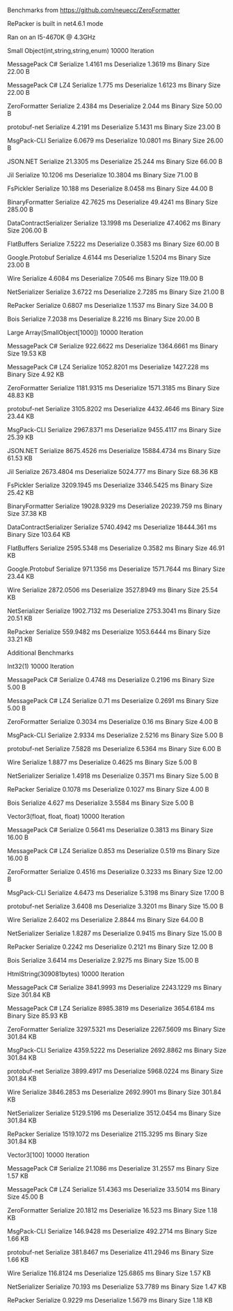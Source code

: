 Benchmarks from https://github.com/neuecc/ZeroFormatter

RePacker is built in net4.6.1 mode

Ran on an I5-4670K @ 4.3GHz

Small Object(int,string,string,enum) 10000 Iteration

MessagePack C#
      Serialize   1.4161 ms
    Deserialize   1.3619 ms
    Binary Size   22.00 B

MessagePack C# LZ4
      Serialize   1.775 ms
    Deserialize   1.6123 ms
    Binary Size   22.00 B

ZeroFormatter
      Serialize   2.4384 ms
    Deserialize   2.044 ms
    Binary Size   50.00 B

protobuf-net
      Serialize   4.2191 ms
    Deserialize   5.1431 ms
    Binary Size   23.00 B

MsgPack-CLI
      Serialize   6.0679 ms
    Deserialize   10.0801 ms
    Binary Size   26.00 B

JSON.NET
      Serialize   21.3305 ms
    Deserialize   25.244 ms
    Binary Size   66.00 B

Jil
      Serialize   10.1206 ms
    Deserialize   10.3804 ms
    Binary Size   71.00 B

FsPickler
      Serialize   10.188 ms
    Deserialize   8.0458 ms
    Binary Size   44.00 B

BinaryFormatter
      Serialize   42.7625 ms
    Deserialize   49.4241 ms
    Binary Size   285.00 B

DataContractSerializer
      Serialize   13.1998 ms
    Deserialize   47.4062 ms
    Binary Size   206.00 B

FlatBuffers
      Serialize   7.5222 ms
    Deserialize   0.3583 ms
    Binary Size   60.00 B

Google.Protobuf
      Serialize   4.6144 ms
    Deserialize   1.5204 ms
    Binary Size   23.00 B

Wire
      Serialize   4.6084 ms
    Deserialize   7.0546 ms
    Binary Size   119.00 B

NetSerializer
      Serialize   3.6722 ms
    Deserialize   2.7285 ms
    Binary Size   21.00 B

RePacker
      Serialize   0.6807 ms
    Deserialize   1.1537 ms
    Binary Size   34.00 B

Bois
      Serialize   7.2038 ms
    Deserialize   8.2216 ms
    Binary Size   20.00 B

Large Array(SmallObject[1000]) 10000 Iteration

MessagePack C#
      Serialize   922.6622 ms
    Deserialize   1364.6661 ms
    Binary Size   19.53 KB

MessagePack C# LZ4
      Serialize   1052.8201 ms
    Deserialize   1427.228 ms
    Binary Size   4.92 KB

ZeroFormatter
      Serialize   1181.9315 ms
    Deserialize   1571.3185 ms
    Binary Size   48.83 KB

protobuf-net
      Serialize   3105.8202 ms
    Deserialize   4432.4646 ms
    Binary Size   23.44 KB

MsgPack-CLI
      Serialize   2967.8371 ms
    Deserialize   9455.4117 ms
    Binary Size   25.39 KB

JSON.NET
      Serialize   8675.4526 ms
    Deserialize   15884.4734 ms
    Binary Size   61.53 KB

Jil
      Serialize   2673.4804 ms
    Deserialize   5024.777 ms
    Binary Size   68.36 KB

FsPickler
      Serialize   3209.1945 ms
    Deserialize   3346.5425 ms
    Binary Size   25.42 KB

BinaryFormatter
      Serialize   19028.9329 ms
    Deserialize   20239.759 ms
    Binary Size   37.38 KB

DataContractSerializer
      Serialize   5740.4942 ms
    Deserialize   18444.361 ms
    Binary Size   103.64 KB

FlatBuffers
      Serialize   2595.5348 ms
    Deserialize   0.3582 ms
    Binary Size   46.91 KB

Google.Protobuf
      Serialize   971.1356 ms
    Deserialize   1571.7644 ms
    Binary Size   23.44 KB

Wire
      Serialize   2872.0506 ms
    Deserialize   3527.8949 ms
    Binary Size   25.54 KB

NetSerializer
      Serialize   1902.7132 ms
    Deserialize   2753.3041 ms
    Binary Size   20.51 KB

RePacker
      Serialize   559.9482 ms
    Deserialize   1053.6444 ms
    Binary Size   33.21 KB


Additional Benchmarks

Int32(1) 10000 Iteration

MessagePack C#
      Serialize   0.4748 ms
    Deserialize   0.2196 ms
    Binary Size   5.00 B

MessagePack C# LZ4
      Serialize   0.71 ms
    Deserialize   0.2691 ms
    Binary Size   5.00 B

ZeroFormatter
      Serialize   0.3034 ms
    Deserialize   0.16 ms
    Binary Size   4.00 B

MsgPack-CLI
      Serialize   2.9334 ms
    Deserialize   2.5216 ms
    Binary Size   5.00 B

protobuf-net
      Serialize   7.5828 ms
    Deserialize   6.5364 ms
    Binary Size   6.00 B

Wire
      Serialize   1.8877 ms
    Deserialize   0.4625 ms
    Binary Size   5.00 B

NetSerializer
      Serialize   1.4918 ms
    Deserialize   0.3571 ms
    Binary Size   5.00 B

RePacker
      Serialize   0.1078 ms
    Deserialize   0.1027 ms
    Binary Size   4.00 B

Bois
      Serialize   4.627 ms
    Deserialize   3.5584 ms
    Binary Size   5.00 B

Vector3(float, float, float) 10000 Iteration

MessagePack C#
      Serialize   0.5641 ms
    Deserialize   0.3813 ms
    Binary Size   16.00 B

MessagePack C# LZ4
      Serialize   0.853 ms
    Deserialize   0.519 ms
    Binary Size   16.00 B

ZeroFormatter
      Serialize   0.4516 ms
    Deserialize   0.3233 ms
    Binary Size   12.00 B

MsgPack-CLI
      Serialize   4.6473 ms
    Deserialize   5.3198 ms
    Binary Size   17.00 B

protobuf-net
      Serialize   3.6408 ms
    Deserialize   3.3201 ms
    Binary Size   15.00 B

Wire
      Serialize   2.6402 ms
    Deserialize   2.8844 ms
    Binary Size   64.00 B

NetSerializer
      Serialize   1.8287 ms
    Deserialize   0.9415 ms
    Binary Size   15.00 B

RePacker
      Serialize   0.2242 ms
    Deserialize   0.2121 ms
    Binary Size   12.00 B

Bois
      Serialize   3.6414 ms
    Deserialize   2.9275 ms
    Binary Size   15.00 B

HtmlString(309081bytes) 10000 Iteration

MessagePack C#
      Serialize   3841.9993 ms
    Deserialize   2243.1229 ms
    Binary Size   301.84 KB

MessagePack C# LZ4
      Serialize   8985.3819 ms
    Deserialize   3654.6184 ms
    Binary Size   85.93 KB

ZeroFormatter
      Serialize   3297.5321 ms
    Deserialize   2267.5609 ms
    Binary Size   301.84 KB

MsgPack-CLI
      Serialize   4359.5222 ms
    Deserialize   2692.8862 ms
    Binary Size   301.84 KB

protobuf-net
      Serialize   3899.4917 ms
    Deserialize   5968.0224 ms
    Binary Size   301.84 KB

Wire
      Serialize   3846.2853 ms
    Deserialize   2692.9901 ms
    Binary Size   301.84 KB

NetSerializer
      Serialize   5129.5196 ms
    Deserialize   3512.0454 ms
    Binary Size   301.84 KB

RePacker
      Serialize   1519.1072 ms
    Deserialize   2115.3295 ms
    Binary Size   301.84 KB

Vector3[100] 10000 Iteration

MessagePack C#
      Serialize   21.1086 ms
    Deserialize   31.2557 ms
    Binary Size   1.57 KB

MessagePack C# LZ4
      Serialize   51.4363 ms
    Deserialize   33.5014 ms
    Binary Size   45.00 B

ZeroFormatter
      Serialize   20.1812 ms
    Deserialize   16.523 ms
    Binary Size   1.18 KB

MsgPack-CLI
      Serialize   146.9428 ms
    Deserialize   492.2714 ms
    Binary Size   1.66 KB

protobuf-net
      Serialize   381.8467 ms
    Deserialize   411.2946 ms
    Binary Size   1.66 KB

Wire
      Serialize   116.8124 ms
    Deserialize   125.6865 ms
    Binary Size   1.57 KB

NetSerializer
      Serialize   70.193 ms
    Deserialize   53.7789 ms
    Binary Size   1.47 KB

RePacker
      Serialize   0.9229 ms
    Deserialize   1.5679 ms
    Binary Size   1.18 KB